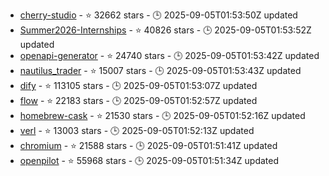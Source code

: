 - [cherry-studio](https://github.com/CherryHQ/cherry-studio) - ⭐ 32662 stars - 🕒 2025-09-05T01:53:50Z updated
- [Summer2026-Internships](https://github.com/SimplifyJobs/Summer2026-Internships) - ⭐ 40826 stars - 🕒 2025-09-05T01:53:52Z updated
- [openapi-generator](https://github.com/OpenAPITools/openapi-generator) - ⭐ 24740 stars - 🕒 2025-09-05T01:53:42Z updated
- [nautilus_trader](https://github.com/nautechsystems/nautilus_trader) - ⭐ 15007 stars - 🕒 2025-09-05T01:53:43Z updated
- [dify](https://github.com/langgenius/dify) - ⭐ 113105 stars - 🕒 2025-09-05T01:53:07Z updated
- [flow](https://github.com/facebook/flow) - ⭐ 22183 stars - 🕒 2025-09-05T01:52:57Z updated
- [homebrew-cask](https://github.com/Homebrew/homebrew-cask) - ⭐ 21530 stars - 🕒 2025-09-05T01:52:16Z updated
- [verl](https://github.com/volcengine/verl) - ⭐ 13003 stars - 🕒 2025-09-05T01:52:13Z updated
- [chromium](https://github.com/chromium/chromium) - ⭐ 21588 stars - 🕒 2025-09-05T01:51:41Z updated
- [openpilot](https://github.com/commaai/openpilot) - ⭐ 55968 stars - 🕒 2025-09-05T01:51:34Z updated
